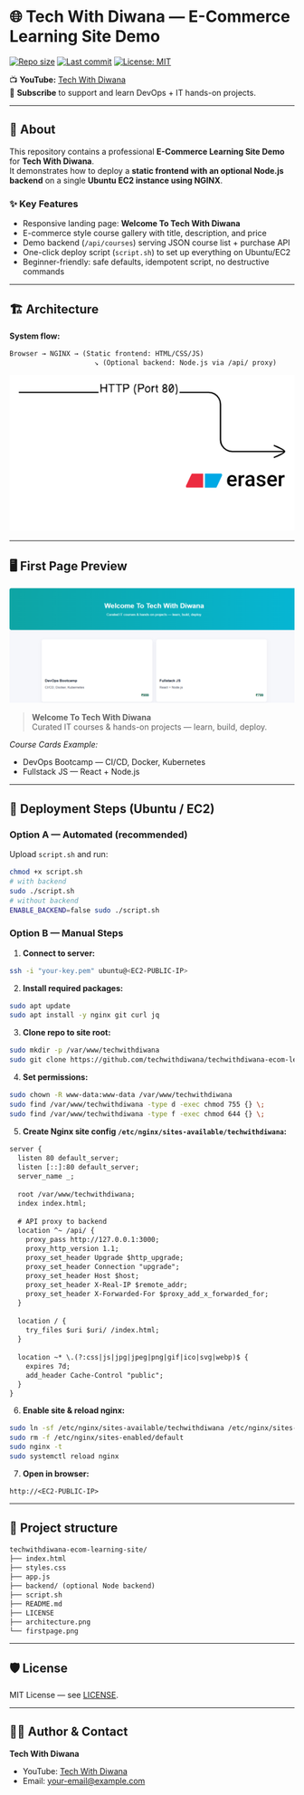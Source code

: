 # 🌐 Tech With Diwana — E-Commerce Learning Site Demo

[![Repo size](https://img.shields.io/github/repo-size/techwithdiwana/techwithdiwana-ecom-learning-site)](https://github.com/techwithdiwana/techwithdiwana-ecom-learning-site)
[![Last commit](https://img.shields.io/github/last-commit/techwithdiwana/techwithdiwana-ecom-learning-site)](https://github.com/techwithdiwana/techwithdiwana-ecom-learning-site/commits/main)
[![License: MIT](https://img.shields.io/badge/license-MIT-brightgreen)](LICENSE)

📺 **YouTube:** [Tech With Diwana](https://youtube.com/@techwithdiwana)  
🔔 **Subscribe** to support and learn DevOps + IT hands-on projects.

---

## 🔭 About

This repository contains a professional **E-Commerce Learning Site Demo** for **Tech With Diwana**.  
It demonstrates how to deploy a **static frontend with an optional Node.js backend** on a single **Ubuntu EC2 instance using NGINX**.

### ✨ Key Features
- Responsive landing page: **Welcome To Tech With Diwana**
- E-commerce style course gallery with title, description, and price
- Demo backend (`/api/courses`) serving JSON course list + purchase API
- One-click deploy script (`script.sh`) to set up everything on Ubuntu/EC2
- Beginner-friendly: safe defaults, idempotent script, no destructive commands

---

## 🏗 Architecture

**System flow:**

```
Browser → NGINX → (Static frontend: HTML/CSS/JS)
                     ↘ (Optional backend: Node.js via /api/ proxy)
```

![Architecture](architecture.png)

---

## 🖥 First Page Preview

![First Page](firstpage.png)

> **Welcome To Tech With Diwana**  
> Curated IT courses & hands-on projects — learn, build, deploy.

_Course Cards Example:_  
- DevOps Bootcamp — CI/CD, Docker, Kubernetes  
- Fullstack JS — React + Node.js  

---

## 🚀 Deployment Steps (Ubuntu / EC2)

### Option A — Automated (recommended)

Upload `script.sh` and run:
```bash
chmod +x script.sh
# with backend
sudo ./script.sh
# without backend
ENABLE_BACKEND=false sudo ./script.sh
```

### Option B — Manual Steps

1. **Connect to server:**
```bash
ssh -i "your-key.pem" ubuntu@<EC2-PUBLIC-IP>
```

2. **Install required packages:**
```bash
sudo apt update
sudo apt install -y nginx git curl jq
```

3. **Clone repo to site root:**
```bash
sudo mkdir -p /var/www/techwithdiwana
sudo git clone https://github.com/techwithdiwana/techwithdiwana-ecom-learning-site.git /var/www/techwithdiwana
```

4. **Set permissions:**
```bash
sudo chown -R www-data:www-data /var/www/techwithdiwana
sudo find /var/www/techwithdiwana -type d -exec chmod 755 {} \;
sudo find /var/www/techwithdiwana -type f -exec chmod 644 {} \;
```

5. **Create Nginx site config `/etc/nginx/sites-available/techwithdiwana`:**
```nginx
server {
  listen 80 default_server;
  listen [::]:80 default_server;
  server_name _;

  root /var/www/techwithdiwana;
  index index.html;

  # API proxy to backend
  location ^~ /api/ {
    proxy_pass http://127.0.0.1:3000;
    proxy_http_version 1.1;
    proxy_set_header Upgrade $http_upgrade;
    proxy_set_header Connection "upgrade";
    proxy_set_header Host $host;
    proxy_set_header X-Real-IP $remote_addr;
    proxy_set_header X-Forwarded-For $proxy_add_x_forwarded_for;
  }

  location / {
    try_files $uri $uri/ /index.html;
  }

  location ~* \.(?:css|js|jpg|jpeg|png|gif|ico|svg|webp)$ {
    expires 7d;
    add_header Cache-Control "public";
  }
}
```

6. **Enable site & reload nginx:**
```bash
sudo ln -sf /etc/nginx/sites-available/techwithdiwana /etc/nginx/sites-enabled/techwithdiwana
sudo rm -f /etc/nginx/sites-enabled/default
sudo nginx -t
sudo systemctl reload nginx
```

7. **Open in browser:**
```
http://<EC2-PUBLIC-IP>
```

---

## 📂 Project structure

```
techwithdiwana-ecom-learning-site/
├── index.html
├── styles.css
├── app.js
├── backend/ (optional Node backend)
├── script.sh
├── README.md
├── LICENSE
├── architecture.png
└── firstpage.png
```

---

## 🛡 License

MIT License — see [LICENSE](LICENSE).

---

## 👨‍🏫 Author & Contact

**Tech With Diwana**  
- YouTube: [Tech With Diwana](https://youtube.com/@techwithdiwana)  
- Email: your-email@example.com
